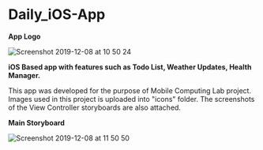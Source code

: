 # Daily_iOS-App

**App Logo**

![Screenshot 2019-12-08 at 10 50 24](https://user-images.githubusercontent.com/33668152/70385110-0e6cae80-19b5-11ea-95c7-4fc5227b7e3d.png)


**iOS Based app with features such as Todo List, Weather Updates, Health Manager.**

This app was developed for the purpose of Mobile Computing Lab project. Images used in this project is uploaded into "icons" folder. The screenshots of the View Controller storyboards are also attached.

**Main Storyboard**

![Screenshot 2019-12-08 at 11 50 50](https://user-images.githubusercontent.com/33668152/70385058-1ed05980-19b4-11ea-95bc-d934c580205b.png)


